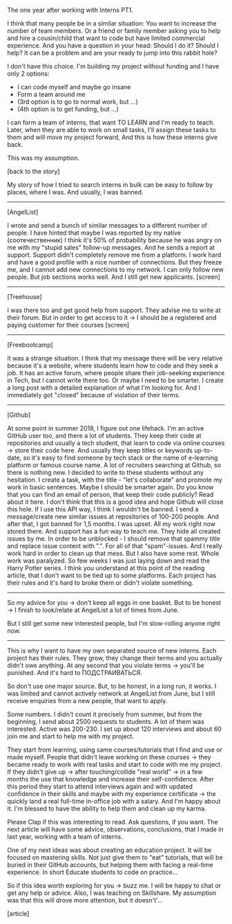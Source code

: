 The one year after working with Interns PT1.

I think that many people be in a similar situation:
You want to increase the number of team members. Or a friend or family member asking you to help and hire a cousin/child that want to
code but have limited commercial experience. And you have a question in your head: Should I do it? Should I help?
It can be a problem and are your ready to jump into this rabbit hole?


I don't have this choice. I'm building my project without funding and I have only 2 options:
 - I can code myself and maybe go insane
 - Form a team around me
 - (3rd option is to go to normal work, but ...)
-  (4th option is to get funding, but ...)

I can form a team of interns, that want TO LEARN and I'm ready to teach. Later, when they are able to work on small tasks, I'll assign these tasks to them and will move my project forward, And this is how these interns give back.

This was my assumption.

[back to the story]

My story of how I tried to search interns in bulk can be easy to follow by places, where I was. And usually, I was banned.

----------

[AngelList]

I wrote and send a bunch of similar messages to a different number of people. I have hinted that maybe I was reported by my native (соотечественник) I think it's 50% of probability because he was angry on me with my "stupid sales" follow-up messages. And he sends a report at support.  Support didn't completely remove me from a platform. I work hard and have a good profile with a nice number of connections. But they freeze me, and I cannot add new connections to my network. I can only follow new people.
But job sections works well. And I still get new applicants.
[screen]

-----------

[Treehouse]

I was there too and get good help from support. They advise me to write at their forum. But in order to get access to it -> I should be a registered and paying customer for their courses [screen]

-----

[Freebootcamp]

it was a strange situation. I think that my message there will be very relative because it's a website, where students learn how to code and they seek a job. It has an active forum, where people share their job-seeking experience in Tech, but I cannot write there too. Or maybe I need to be smarter. I create a long post with a detailed explanation of what I'm looking for. And I immediately got "closed" because of violation of their terms.

-------

[Github]

At some point in summer 2018, I figure out one lifehack. I'm an active GitHub user too, and there a lot of students.
They keep their code at repositories and usually a tech student, that learn to code via online courses -> store their code here. And usually they keep titles or keywords up-to-date, so it's easy to find someone by tech stack or the name of e-learning platform or famous course name. A lot of recruiters searching at Github, so there is nothing new.
I decided to write to these students without any hesitation. I create a task, with the title - "let's collaborate" and promote my work in basic sentences. Maybe I should be smarter again. Do you know that you can find an email of person, that keep their code publicly? Read about it here. I don't think that this is a good idea and hope Github will close this hole. If I use this API way, I think I wouldn't be banned.
I send a message/create new similar issues at repositories of 100-200 people. And after that, I got banned for 1,5 months.
I was upset. All my work right now stored there. And support has a fun way to teach me. They hide all created issues by me.
In order to be unblocked - I should remove that spammy title and replace issue content with ".". For all of that "spam"-issues.
And I really work hard in order to clean up that mess. But I also have some rest. Whole work was paralyzed. So few weeks I was just laying down and read the Harry Potter series.
I think you understand at this point of the reading article, that I don't want to be tied up to some platforms.
Each project has their rules and it's hard to broke them or didn't violate something.

---

So my advice for you -> don't keep all eggs in one basket. But to be honest -> I finish to look/relate at AngelList a lot of times from June.

But I still get some new interested people, but I'm slow-rolling anyone right now.


---

This is why I want to have my own separated source of new interns.  Each project has their rules.
They grow, they change their terms and you actually didn't owe anything.
At any second that you violate terms -> you'll be punished. And it's hard to ПОДСТРАИВАТЬСЯ.

So don't use one major source. But, to be honest, in a long run, it works. I was limited and cannot actively network at AngelList from June, but I still receive enquiries from a new people, that want to apply.


Some numbers. I didn't count it precisely from summer, but from the beginning, I send about 2500 requests to students. A lot of them was interested. Active was 200-230. I set up about 120 interviews and about 60 join me and start to help me with my project.

They start from learning, using same courses/tutorials that I find and use or made myself.
People that didn't leave working on these courses -> they became ready to work with real tasks and start to code with me my project.
If they didn't give up -> after touching/collide "real world" -> in a few months the use that knowledge and increase their self-confidence. After this period they start to attend interviews again and with updated confidence in their skills and maybe with my experience certificate -> the quickly land a real full-time in-office job with a salary.
And I'm happy about it. I'm blessed to have the ability to help them and clean up my karma.

Please Clap if this was interesting to read. Ask questions, if you want.
The next article will have some advice, observations, conclusions, that I made in last year, working with a team of interns.

One of my next ideas was about creating an education project. It will be focused on mastering skills. Not just give them to "eat" tutorials, that will be buried in their GitHub accounts, but helping them with facing a real-time experience.
In short Educate students to code on practice...

So if this idea worth exploring for you -> buzz me. I will be happy to chat or get any help or advice. Also, I was teaching on Skillshare. My assumption was that this will drove more attention, but it doesn't'...

[article]
